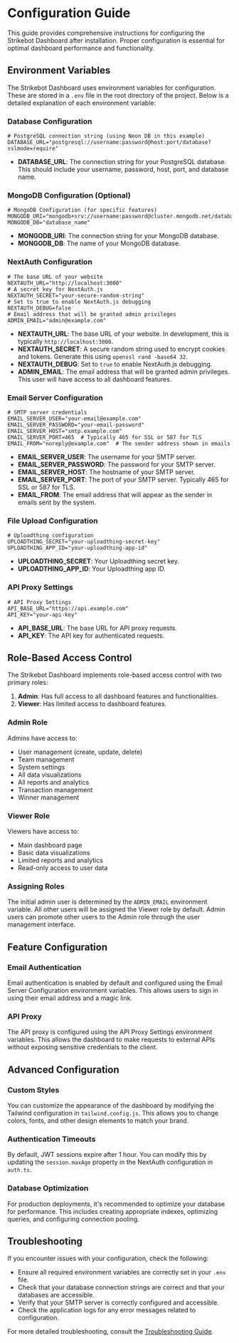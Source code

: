 # Configuration Guide

This guide provides comprehensive instructions for configuring the Strikebot Dashboard after installation. Proper configuration is essential for optimal dashboard performance and functionality.

## Environment Variables

The Strikebot Dashboard uses environment variables for configuration. These are stored in a `.env` file in the root directory of the project. Below is a detailed explanation of each environment variable:

### Database Configuration

```properties
# PostgreSQL connection string (using Neon DB in this example)
DATABASE_URL="postgresql://username:password@host:port/database?sslmode=require"
```

* **DATABASE\_URL**: The connection string for your PostgreSQL database. This should include your username, password, host, port, and database name.

### MongoDB Configuration (Optional)

```properties
# MongoDB Configuration (for specific features)
MONGODB_URI="mongodb+srv://username:password@cluster.mongodb.net/database"
MONGODB_DB="database_name"
```

* **MONGODB\_URI**: The connection string for your MongoDB database.
* **MONGODB\_DB**: The name of your MongoDB database.

### NextAuth Configuration

```properties
# The base URL of your website
NEXTAUTH_URL="http://localhost:3000"
# A secret key for NextAuth.js
NEXTAUTH_SECRET="your-secure-random-string"
# Set to true to enable NextAuth.js debugging
NEXTAUTH_DEBUG=false
# Email address that will be granted admin privileges
ADMIN_EMAIL="admin@example.com"
```

* **NEXTAUTH\_URL**: The base URL of your website. In development, this is typically `http://localhost:3000`.
* **NEXTAUTH\_SECRET**: A secure random string used to encrypt cookies and tokens. Generate this using `openssl rand -base64 32`.
* **NEXTAUTH\_DEBUG**: Set to `true` to enable NextAuth.js debugging.
* **ADMIN\_EMAIL**: The email address that will be granted admin privileges. This user will have access to all dashboard features.

### Email Server Configuration

```properties
# SMTP server credentials
EMAIL_SERVER_USER="your-email@example.com"
EMAIL_SERVER_PASSWORD="your-email-password"
EMAIL_SERVER_HOST="smtp.example.com"
EMAIL_SERVER_PORT=465  # Typically 465 for SSL or 587 for TLS
EMAIL_FROM="noreply@example.com"  # The sender address shown in emails
```

* **EMAIL\_SERVER\_USER**: The username for your SMTP server.
* **EMAIL\_SERVER\_PASSWORD**: The password for your SMTP server.
* **EMAIL\_SERVER\_HOST**: The hostname of your SMTP server.
* **EMAIL\_SERVER\_PORT**: The port of your SMTP server. Typically 465 for SSL or 587 for TLS.
* **EMAIL\_FROM**: The email address that will appear as the sender in emails sent by the system.

### File Upload Configuration

```properties
# Uploadthing configuration
UPLOADTHING_SECRET="your-uploadthing-secret-key"
UPLOADTHING_APP_ID="your-uploadthing-app-id"
```

* **UPLOADTHING\_SECRET**: Your Uploadthing secret key.
* **UPLOADTHING\_APP\_ID**: Your Uploadthing app ID.

### API Proxy Settings

```properties
# API Proxy Settings
API_BASE_URL="https://api.example.com"
API_KEY="your-api-key"
```

* **API\_BASE\_URL**: The base URL for API proxy requests.
* **API\_KEY**: The API key for authenticated requests.

## Role-Based Access Control

The Strikebot Dashboard implements role-based access control with two primary roles:

1. **Admin**: Has full access to all dashboard features and functionalities.
2. **Viewer**: Has limited access to dashboard features.

### Admin Role

Admins have access to:

* User management (create, update, delete)
* Team management
* System settings
* All data visualizations
* All reports and analytics
* Transaction management
* Winner management

### Viewer Role

Viewers have access to:

* Main dashboard page
* Basic data visualizations
* Limited reports and analytics
* Read-only access to user data

### Assigning Roles

The initial admin user is determined by the `ADMIN_EMAIL` environment variable. All other users will be assigned the Viewer role by default. Admin users can promote other users to the Admin role through the user management interface.

## Feature Configuration

### Email Authentication

Email authentication is enabled by default and configured using the Email Server Configuration environment variables. This allows users to sign in using their email address and a magic link.

### API Proxy

The API proxy is configured using the API Proxy Settings environment variables. This allows the dashboard to make requests to external APIs without exposing sensitive credentials to the client.

## Advanced Configuration

### Custom Styles

You can customize the appearance of the dashboard by modifying the Tailwind configuration in `tailwind.config.js`. This allows you to change colors, fonts, and other design elements to match your brand.

### Authentication Timeouts

By default, JWT sessions expire after 1 hour. You can modify this by updating the `session.maxAge` property in the NextAuth configuration in `auth.ts`.

### Database Optimization

For production deployments, it's recommended to optimize your database for performance. This includes creating appropriate indexes, optimizing queries, and configuring connection pooling.

## Troubleshooting

If you encounter issues with your configuration, check the following:

* Ensure all required environment variables are correctly set in your `.env` file.
* Check that your database connection strings are correct and that your databases are accessible.
* Verify that your SMTP server is correctly configured and accessible.
* Check the application logs for any error messages related to configuration.

For more detailed troubleshooting, consult the [Troubleshooting Guide](broken-reference).
